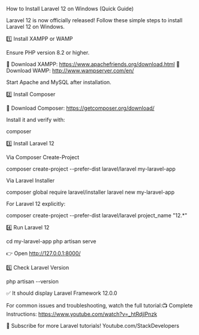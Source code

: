 How to Install Laravel 12 on Windows (Quick Guide)

Laravel 12 is now officially released! Follow these simple steps to install Laravel 12 on Windows.

1️⃣ Install XAMPP or WAMP

Ensure PHP version 8.2 or higher.

🔹 Download XAMPP: https://www.apachefriends.org/download.html
🔹 Download WAMP: http://www.wampserver.com/en/

Start Apache and MySQL after installation.

2️⃣ Install Composer

🔹 Download Composer: https://getcomposer.org/download/

Install it and verify with:

composer

3️⃣ Install Laravel 12

Via Composer Create-Project

composer create-project --prefer-dist laravel/laravel my-laravel-app

Via Laravel Installer

composer global require laravel/installer
laravel new my-laravel-app

For Laravel 12 explicitly:

composer create-project --prefer-dist laravel/laravel project_name "12.*"

4️⃣ Run Laravel 12

cd my-laravel-app
php artisan serve

👉 Open http://127.0.0.1:8000/

5️⃣ Check Laravel Version

php artisan --version

✅ It should display Laravel Framework 12.0.0

For common issues and troubleshooting, watch the full tutorial:📺 Complete Instructions: https://www.youtube.com/watch?v=_htRdjlPnzk

🚀 Subscribe for more Laravel tutorials!
Youtube.com/StackDevelopers